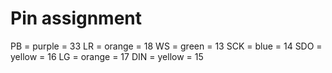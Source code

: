# Pin assignment

PB = purple = 33
LR = orange = 18
WS = green = 13
SCK = blue = 14
SDO = yellow = 16
LG = orange = 17
DIN = yellow = 15